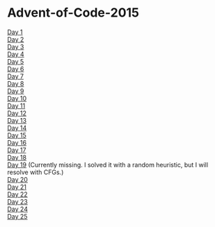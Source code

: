 # Advent-of-Code-2015

 
[Day 1](https://github.com/mustafa-hotaki/Advent-of-Code-2015/blob/main/Day1/Day1.ipynb) \
[Day 2](https://github.com/mustafa-hotaki/Advent-of-Code-2015/blob/main/Day2/Day2.ipynb) \
[Day 3](https://github.com/mustafa-hotaki/Advent-of-Code-2015/blob/main/Day3/Day3.ipynb) \
[Day 4](https://github.com/mustafa-hotaki/Advent-of-Code-2015/blob/main/Day4/Day4.ipynb) \
[Day 5](https://github.com/mustafa-hotaki/Advent-of-Code-2015/blob/main/Day5/Day5.ipynb) \
[Day 6](https://github.com/mustafa-hotaki/Advent-of-Code-2015/blob/main/Day6/Day6.ipynb) \
[Day 7](https://github.com/mustafa-hotaki/Advent-of-Code-2015/blob/main/Day7/Day7.ipynb) \
[Day 8](https://github.com/mustafa-hotaki/Advent-of-Code-2015/blob/main/Day8/Day8.ipynb) \
[Day 9](https://github.com/mustafa-hotaki/Advent-of-Code-2015/blob/main/Day9/Day9.ipynb) \
[Day 10](https://github.com/mustafa-hotaki/Advent-of-Code-2015/blob/main/Day10/Day10.ipynb) \
[Day 11](https://github.com/mustafa-hotaki/Advent-of-Code-2015/blob/main/Day11/Day11.ipynb) \
[Day 12](https://github.com/mustafa-hotaki/Advent-of-Code-2015/blob/main/Day12/Day12.ipynb) \
[Day 13](https://github.com/mustafa-hotaki/Advent-of-Code-2015/blob/main/Day13/Day13.ipynb) \
[Day 14](https://github.com/mustafa-hotaki/Advent-of-Code-2015/blob/main/Day14/Day14.ipynb) \
[Day 15](https://github.com/mustafa-hotaki/Advent-of-Code-2015/blob/main/Day15/Day15.ipynb) \
[Day 16](https://github.com/mustafa-hotaki/Advent-of-Code-2015/blob/main/Day16/Day16.ipynb) \
[Day 17](https://github.com/mustafa-hotaki/Advent-of-Code-2015/blob/main/Day17/Day17.ipynb) \
[Day 18](https://github.com/mustafa-hotaki/Advent-of-Code-2015/blob/main/Day18/Day18.ipynb) \
[Day 19](https://github.com/mustafa-hotaki/Advent-of-Code-2015/blob/main/Day19/Day19.ipynb) (Currently missing. I solved it with a random heuristic, but I will resolve with CFGs.) \
[Day 20](https://github.com/mustafa-hotaki/Advent-of-Code-2015/blob/main/Day20/Day20.ipynb) \
[Day 21](https://github.com/mustafa-hotaki/Advent-of-Code-2015/blob/main/Day21/Day21.ipynb) \
[Day 22](https://github.com/mustafa-hotaki/Advent-of-Code-2015/blob/main/Day22/Day22.ipynb) \
[Day 23](https://github.com/mustafa-hotaki/Advent-of-Code-2015/blob/main/Day23/Day23.ipynb) \
[Day 24](https://github.com/mustafa-hotaki/Advent-of-Code-2015/blob/main/Day24/Day24.ipynb) \
[Day 25](https://github.com/mustafa-hotaki/Advent-of-Code-2015/blob/main/Day25/Day25.ipynb)
